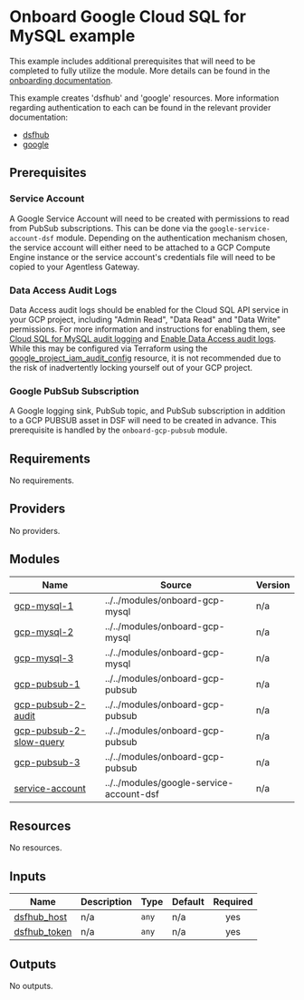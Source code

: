 # Onboard Google Cloud SQL for MySQL example
This example includes additional prerequisites that will need to be completed to fully utilize the module. More details can be found in the [onboarding documentation](https://docs.imperva.com/bundle/onboarding-databases-to-sonar-reference-guide/page/Cloud-SQL-for-MySQL-Onboarding-Steps_48367584.html).

This example creates 'dsfhub' and 'google' resources. More information regarding authentication to each can be found in the relevant provider documentation:
- [dsfhub](https://registry.terraform.io/providers/imperva/dsfhub/latest/docs)
- [google](https://registry.terraform.io/providers/hashicorp/google/latest/docs)

## Prerequisites
### Service Account
A Google Service Account will need to be created with permissions to read from PubSub subscriptions. This can be done via the ``google-service-account-dsf`` module. Depending on the authentication mechanism chosen, the service account will either need to be attached to a GCP Compute Engine instance or the service account's credentials file will need to be copied to your Agentless Gateway.

### Data Access Audit Logs
Data Access audit logs should be enabled for the Cloud SQL API service in your GCP project, including "Admin Read", "Data Read" and "Data Write" permissions. For more information and instructions for enabling them, see [Cloud SQL for MySQL audit logging](https://cloud.google.com/sql/docs/mysql/audit-logging) and [Enable Data Access audit logs](https://cloud.google.com/logging/docs/audit/configure-data-access). While this may be configured via Terraform using the [google_project_iam_audit_config](https://registry.terraform.io/providers/hashicorp/google/latest/docs/resources/google_project_iam#google_project_iam_audit_config) resource, it is not recommended due to the risk of inadvertently locking yourself out of your GCP project.

### Google PubSub Subscription
A Google logging sink, PubSub topic, and PubSub subscription in addition to a GCP PUBSUB asset in DSF will need to be created in advance. This prerequisite is handled by the ``onboard-gcp-pubsub`` module.

<!-- BEGIN_TF_DOCS -->
## Requirements

No requirements.

## Providers

No providers.

## Modules

| Name | Source | Version |
|------|--------|---------|
| <a name="module_gcp-mysql-1"></a> [gcp-mysql-1](#module\_gcp-mysql-1) | ../../modules/onboard-gcp-mysql | n/a |
| <a name="module_gcp-mysql-2"></a> [gcp-mysql-2](#module\_gcp-mysql-2) | ../../modules/onboard-gcp-mysql | n/a |
| <a name="module_gcp-mysql-3"></a> [gcp-mysql-3](#module\_gcp-mysql-3) | ../../modules/onboard-gcp-mysql | n/a |
| <a name="module_gcp-pubsub-1"></a> [gcp-pubsub-1](#module\_gcp-pubsub-1) | ../../modules/onboard-gcp-pubsub | n/a |
| <a name="module_gcp-pubsub-2-audit"></a> [gcp-pubsub-2-audit](#module\_gcp-pubsub-2-audit) | ../../modules/onboard-gcp-pubsub | n/a |
| <a name="module_gcp-pubsub-2-slow-query"></a> [gcp-pubsub-2-slow-query](#module\_gcp-pubsub-2-slow-query) | ../../modules/onboard-gcp-pubsub | n/a |
| <a name="module_gcp-pubsub-3"></a> [gcp-pubsub-3](#module\_gcp-pubsub-3) | ../../modules/onboard-gcp-pubsub | n/a |
| <a name="module_service-account"></a> [service-account](#module\_service-account) | ../../modules/google-service-account-dsf | n/a |

## Resources

No resources.

## Inputs

| Name | Description | Type | Default | Required |
|------|-------------|------|---------|:--------:|
| <a name="input_dsfhub_host"></a> [dsfhub\_host](#input\_dsfhub\_host) | n/a | `any` | n/a | yes |
| <a name="input_dsfhub_token"></a> [dsfhub\_token](#input\_dsfhub\_token) | n/a | `any` | n/a | yes |

## Outputs

No outputs.
<!-- END_TF_DOCS -->

